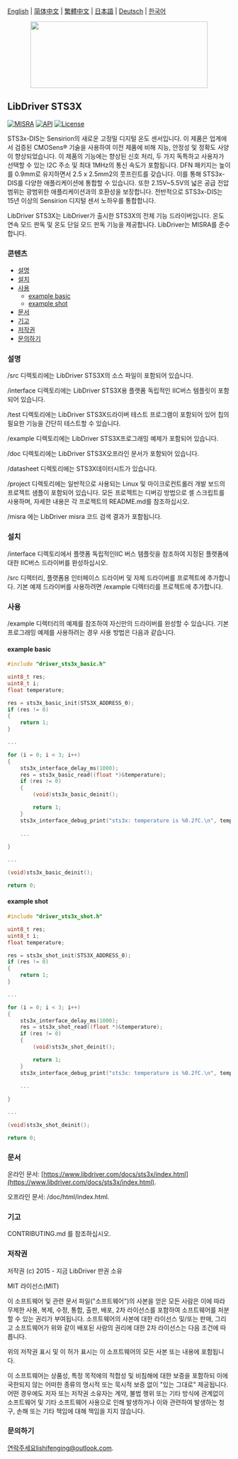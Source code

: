 [English](/README.md) | [ 简体中文](/README_zh-Hans.md) | [繁體中文](/README_zh-Hant.md) | [日本語](/README_ja.md) | [Deutsch](/README_de.md) | [한국어](/README_ko.md)

<div align=center>
<img src="/doc/image/logo.svg" width="400" height="150"/>
</div>

## LibDriver STS3X

[![MISRA](https://img.shields.io/badge/misra-compliant-brightgreen.svg)](/misra/README.md) [![API](https://img.shields.io/badge/api-reference-blue.svg)](https://www.libdriver.com/docs/sts3x/index.html) [![License](https://img.shields.io/badge/license-MIT-brightgreen.svg)](/LICENSE)

STS3x-DIS는 Sensirion의 새로운 고정밀 디지털 온도 센서입니다. 이 제품은 업계에서 검증된 CMOSens® 기술을 사용하여 이전 제품에 비해 지능, 안정성 및 정확도 사양이 향상되었습니다. 이 제품의 기능에는 향상된 신호 처리, 두 가지 독특하고 사용자가 선택할 수 있는 I2C 주소 및 최대 1MHz의 통신 속도가 포함됩니다. DFN 패키지는 높이를 0.9mm로 유지하면서 2.5 x 2.5mm2의 풋프린트를 갖습니다. 이를 통해 STS3x-DIS를 다양한 애플리케이션에 통합할 수 있습니다. 또한 2.15V~5.5V의 넓은 공급 전압 범위는 광범위한 애플리케이션과의 호환성을 보장합니다. 전반적으로 STS3x-DIS는 15년 이상의 Sensirion 디지털 센서 노하우를 통합합니다.

LibDriver STS3X는 LibDriver가 출시한 STS3X의 전체 기능 드라이버입니다. 온도 연속 모드 판독 및 온도 단일 모드 판독 기능을 제공합니다. LibDriver는 MISRA를 준수합니다.

### 콘텐츠

  - [설명](#설명)
  - [설치](#설치)
  - [사용](#사용)
    - [example basic](#example-basic)
    - [example shot](#example-shot)
  - [문서](#문서)
  - [기고](#기고)
  - [저작권](#저작권)
  - [문의하기](#문의하기)

### 설명

/src 디렉토리에는 LibDriver STS3X의 소스 파일이 포함되어 있습니다.

/interface 디렉토리에는 LibDriver STS3X용 플랫폼 독립적인 IIC버스 템플릿이 포함되어 있습니다.

/test 디렉토리에는 LibDriver STS3X드라이버 테스트 프로그램이 포함되어 있어 칩의 필요한 기능을 간단히 테스트할 수 있습니다.

/example 디렉토리에는 LibDriver STS3X프로그래밍 예제가 포함되어 있습니다.

/doc 디렉토리에는 LibDriver STS3X오프라인 문서가 포함되어 있습니다.

/datasheet 디렉토리에는 STS3X데이터시트가 있습니다.

/project 디렉토리에는 일반적으로 사용되는 Linux 및 마이크로컨트롤러 개발 보드의 프로젝트 샘플이 포함되어 있습니다. 모든 프로젝트는 디버깅 방법으로 셸 스크립트를 사용하며, 자세한 내용은 각 프로젝트의 README.md를 참조하십시오.

/misra 에는 LibDriver misra 코드 검색 결과가 포함됩니다.

### 설치

/interface 디렉토리에서 플랫폼 독립적인IIC 버스 템플릿을 참조하여 지정된 플랫폼에 대한 IIC버스 드라이버를 완성하십시오.

/src 디렉터리, 플랫폼용 인터페이스 드라이버 및 자체 드라이버를 프로젝트에 추가합니다. 기본 예제 드라이버를 사용하려면 /example 디렉터리를 프로젝트에 추가합니다.

### 사용

/example 디렉터리의 예제를 참조하여 자신만의 드라이버를 완성할 수 있습니다. 기본 프로그래밍 예제를 사용하려는 경우 사용 방법은 다음과 같습니다.

#### example basic

```C
#include "driver_sts3x_basic.h"

uint8_t res;
uint8_t i;
float temperature;

res = sts3x_basic_init(STS3X_ADDRESS_0);
if (res != 0)
{
    return 1;
}

...

for (i = 0; i < 3; i++)
{
    sts3x_interface_delay_ms(1000);
    res = sts3x_basic_read((float *)&temperature);
    if (res != 0)
    {
        (void)sts3x_basic_deinit();

        return 1;
    }
    sts3x_interface_debug_print("sts3x: temperature is %0.2fC.\n", temperature);
    
    ...
    
}

...

(void)sts3x_basic_deinit();

return 0;
```

#### example shot

```c
#include "driver_sts3x_shot.h"

uint8_t res;
uint8_t i;
float temperature;

res = sts3x_shot_init(STS3X_ADDRESS_0);
if (res != 0)
{
    return 1;
}

...

for (i = 0; i < 3; i++)
{
    sts3x_interface_delay_ms(1000);
    res = sts3x_shot_read((float *)&temperature);
    if (res != 0)
    {
        (void)sts3x_shot_deinit();

        return 1;
    }
    sts3x_interface_debug_print("sts3x: temperature is %0.2fC.\n", temperature);
    
    ...
    
}

...

(void)sts3x_shot_deinit();

return 0;
```

### 문서

온라인 문서: [https://www.libdriver.com/docs/sts3x/index.html](https://www.libdriver.com/docs/sts3x/index.html).

오프라인 문서: /doc/html/index.html.

### 기고

CONTRIBUTING.md 를 참조하십시오.

### 저작권

저작권 (c) 2015 - 지금 LibDriver 판권 소유

MIT 라이선스(MIT)

이 소프트웨어 및 관련 문서 파일("소프트웨어")의 사본을 얻은 모든 사람은 이에 따라 무제한 사용, 복제, 수정, 통합, 출판, 배포, 2차 라이선스를 포함하여 소프트웨어를 처분할 수 있는 권리가 부여됩니다. 소프트웨어의 사본에 대한 라이선스 및/또는 판매, 그리고 소프트웨어가 위와 같이 배포된 사람의 권리에 대한 2차 라이선스는 다음 조건에 따릅니다.

위의 저작권 표시 및 이 허가 표시는 이 소프트웨어의 모든 사본 또는 내용에 포함됩니다.

이 소프트웨어는 상품성, 특정 목적에의 적합성 및 비침해에 대한 보증을 포함하되 이에 국한되지 않는 어떠한 종류의 명시적 또는 묵시적 보증 없이 "있는 그대로" 제공됩니다. 어떤 경우에도 저자 또는 저작권 소유자는 계약, 불법 행위 또는 기타 방식에 관계없이 소프트웨어 및 기타 소프트웨어 사용으로 인해 발생하거나 이와 관련하여 발생하는 청구, 손해 또는 기타 책임에 대해 책임을 지지 않습니다.

### 문의하기

연락주세요lishifenging@outlook.com.